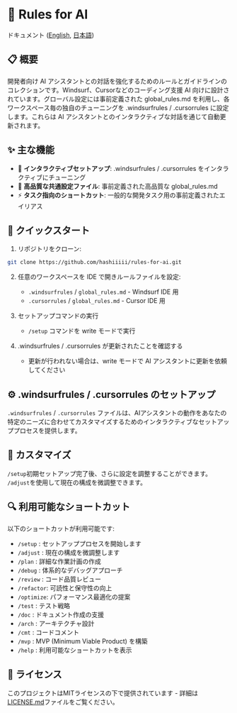 # 🤖 Rules for AI

ドキュメント ([English](https://github.com/hashiiiii/rules-for-ai/blob/main/README.md), [日本語](https://github.com/hashiiiii/rules-for-ai/blob/main/README_JA.md))

## 📋 概要

開発者向け AI アシスタントとの対話を強化するためのルールとガイドラインのコレクションです。Windsurf、Cursorなどのコーディング支援 AI 向けに設計されています。グローバル設定には事前定義された global_rules.md を利用し、各ワークスペース毎の独自のチューニングを .windsurfrules / .cursorrules に設定します。これらは AI アシスタントとのインタラクティブな対話を通じて自動更新されます。

## ✨ 主な機能

- 🔄 **インタラクティブセットアップ**: .windsurfrules / .cursorrules をインタラクティブにチューニング
- 📝 **高品質な共通設定ファイル**: 事前定義された高品質な global_rules.md
- ⚡ **タスク指向のショートカット**: 一般的な開発タスク用の事前定義されたエイリアス

## 🚀 クイックスタート

1. リポジトリをクローン:
```bash
git clone https://github.com/hashiiiii/rules-for-ai.git
```

2. 任意のワークスペースを IDE で開きルールファイルを設定:
   - `.windsurfrules` / `global_rules.md` - Windsurf IDE 用
   - `.cursorrules` / `global_rules.md` - Cursor IDE 用
   
3. セットアップコマンドの実行
   - `/setup` コマンドを write モードで実行

4. .windsurfrules / .cursorrules が更新されたことを確認する
   - 更新が行われない場合は、write モードで AI アシスタントに更新を依頼してください

## ⚙️ .windsurfrules / .cursorrules のセットアップ

`.windsurfrules` / `.cursorrules` ファイルは、AIアシスタントの動作をあなたの特定のニーズに合わせてカスタマイズするためのインタラクティブなセットアッププロセスを提供します。

## 🔧 カスタマイズ

`/setup`初期セットアップ完了後、さらに設定を調整することができます。
`/adjust`を使用して現在の構成を微調整できます。

## 🔍 利用可能なショートカット

以下のショートカットが利用可能です:

- `/setup`   : セットアッププロセスを開始します
- `/adjust`  : 現在の構成を微調整します
- `/plan`    : 詳細な作業計画の作成
- `/debug`   : 体系的なデバッグアプローチ
- `/review`  : コード品質レビュー
- `/refactor`: 可読性と保守性の向上
- `/optimize`: パフォーマンス最適化の提案
- `/test`    : テスト戦略
- `/doc`     : ドキュメント作成の支援
- `/arch`    : アーキテクチャ設計
- `/cmt`     : コードコメント
- `/mvp`     : MVP (Minimum Viable Product) を構築
- `/help`    : 利用可能なショートカットを表示

## 📄 ライセンス

このプロジェクトはMITライセンスの下で提供されています - 詳細は[LICENSE.md](LICENSE.md)ファイルをご覧ください。
